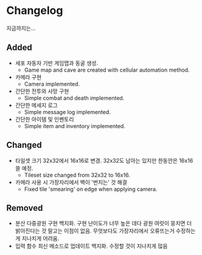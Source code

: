 # Changelog
지금까지는...

## Added
- 세포 자동자 기반 게임맵과 동굴 생성.
  - Game map and cave are created with cellular automation method.
- 카메라 구현
  - Camera implemented.
- 간단한 전투와 사망 구현
  - Simple combat and death implemented.
- 간단한 메세지 로그
  - Simple message log implemented.
- 간단한 아이템 및 인벤토리
  - Simple item and inventory implemented.

## Changed
- 타일셋 크기 32x32에서 16x16로 변경. 32x32도 남아는 있지만 한동안은 16x16 쓸 예정.
  - Tileset size changed from 32x32 to 16x16.
- 카메라 사용 시 가장자리에서 벽이 '번지는' 것 해결
  - Fixed tile 'smearing' on edge when applying camera.

## Removed
- 분산 다중광원 구현 백지화. 구현 난이도가 너무 높은 데다 광원 여럿이 뭉치면 더 밝아진다는 것 말고는 이점이 없음. 무엇보다도 가장자리에서 오류뜨는거 수정하는 게 지나치게 어려움.
- 입력 함수 최신 메소드로 업데이트 백지화. 수정할 것이 지나치게 많음
